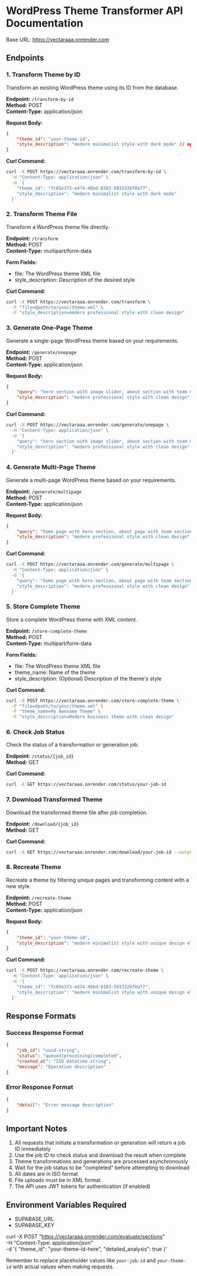 # WordPress Theme Transformer API Documentation

Base URL: https://vectaraaa.onrender.com

## Endpoints

### 1. Transform Theme by ID
Transform an existing WordPress theme using its ID from the database.

**Endpoint:** `/transform-by-id`  
**Method:** POST  
**Content-Type:** application/json

**Request Body:**
```json
{
    "theme_id": "your-theme-id",
    "style_description": "modern minimalist style with dark mode" // optional
}
```

**Curl Command:**
```bash
curl -X POST https://vectaraaa.onrender.com/transform-by-id \
  -H "Content-Type: application/json" \
  -d '{
    "theme_id": "fc85e373-e474-48bd-8383-503332bf0a77",
    "style_description": "modern minimalist style with dark mode"
  }'
```

### 2. Transform Theme File
Transform a WordPress theme file directly.

**Endpoint:** `/transform`  
**Method:** POST  
**Content-Type:** multipart/form-data

**Form Fields:**
- file: The WordPress theme XML file
- style_description: Description of the desired style

**Curl Command:**
```bash
curl -X POST https://vectaraaa.onrender.com/transform \
  -F "file=@path/to/your/theme.xml" \
  -F "style_description=modern professional style with clean design"
```

### 3. Generate One-Page Theme
Generate a single-page WordPress theme based on your requirements.

**Endpoint:** `/generate/onepage`  
**Method:** POST  
**Content-Type:** application/json

**Request Body:**
```json
{
    "query": "hero section with image slider, about section with team members, services section with pricing tables, contact form section",
    "style_description": "modern professional style with clean design"
}
```

**Curl Command:**
```bash
curl -X POST https://vectaraaa.onrender.com/generate/onepage \
  -H "Content-Type: application/json" \
  -d '{
    "query": "hero section with image slider, about section with team members, services section with pricing tables, contact form section",
    "style_description": "modern professional style with clean design"
  }'
```

### 4. Generate Multi-Page Theme
Generate a multi-page WordPress theme based on your requirements.

**Endpoint:** `/generate/multipage`  
**Method:** POST  
**Content-Type:** application/json

**Request Body:**
```json
{
    "query": "home page with hero section, about page with team section, services page with pricing, contact page with form",
    "style_description": "modern professional style with clean design"
}
```

**Curl Command:**
```bash
curl -X POST https://vectaraaa.onrender.com/generate/multipage \
  -H "Content-Type: application/json" \
  -d '{
    "query": "home page with hero section, about page with team section, services page with pricing, contact page with form",
    "style_description": "modern professional style with clean design"
  }'
```

### 5. Store Complete Theme
Store a complete WordPress theme with XML content.

**Endpoint:** `/store-complete-theme`  
**Method:** POST  
**Content-Type:** multipart/form-data

**Form Fields:**
- file: The WordPress theme XML file
- theme_name: Name of the theme
- style_description: (Optional) Description of the theme's style

**Curl Command:**
```bash
curl -X POST https://vectaraaa.onrender.com/store-complete-theme \
  -F "file=@path/to/your/theme.xml" \
  -F "theme_name=My Awesome Theme" \
  -F "style_description=Modern business theme with clean design"
```

### 6. Check Job Status
Check the status of a transformation or generation job.

**Endpoint:** `/status/{job_id}`  
**Method:** GET

**Curl Command:**
```bash
curl -X GET https://vectaraaa.onrender.com/status/your-job-id
```

### 7. Download Transformed Theme
Download the transformed theme file after job completion.

**Endpoint:** `/download/{job_id}`  
**Method:** GET

**Curl Command:**
```bash
curl -X GET https://vectaraaa.onrender.com/download/your-job-id --output transformed_theme.xml
```

### 8. Recreate Theme
Recreate a theme by filtering unique pages and transforming content with a new style.

**Endpoint:** `/recreate-theme`  
**Method:** POST  
**Content-Type:** application/json

**Request Body:**
```json
{
    "theme_id": "your-theme-id",
    "style_description": "modern minimalist style with unique design elements"
}
```

**Curl Command:**
```bash
curl -X POST https://vectaraaa.onrender.com/recreate-theme \
  -H "Content-Type: application/json" \
  -d '{
    "theme_id": "fc85e373-e474-48bd-8383-503332bf0a77",
    "style_description": "modern minimalist style with unique design elements"
  }'
```


## Response Formats

### Success Response Format
```json
{
    "job_id": "uuid-string",
    "status": "queued|processing|completed",
    "created_at": "ISO datetime string",
    "message": "Operation description"
}
```

### Error Response Format
```json
{
    "detail": "Error message description"
}
```

## Important Notes

1. All requests that initiate a transformation or generation will return a job ID immediately
2. Use the job ID to check status and download the result when complete
3. Theme transformations and generations are processed asynchronously
4. Wait for the job status to be "completed" before attempting to download
5. All dates are in ISO format
6. File uploads must be in XML format
7. The API uses JWT tokens for authentication (if enabled)

## Environment Variables Required
- SUPABASE_URL
- SUPABASE_KEY


curl -X POST "https://vectaraaa.onrender.com/evaluate/sections" \
  -H "Content-Type: application/json" \
  -d '{
    "theme_id": "your-theme-id-here",
    "detailed_analysis": true
  }'

Remember to replace placeholder values like `your-job-id` and `your-theme-id` with actual values when making requests.
